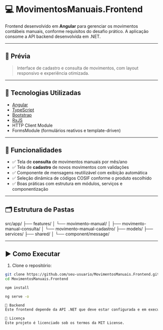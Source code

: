 # 💻 MovimentosManuais.Frontend

Frontend desenvolvido em **Angular** para gerenciar os movimentos contábeis manuais, conforme requisitos do desafio prático. A aplicação consome a API backend desenvolvida em .NET.

---

## 📸 Prévia

> Interface de cadastro e consulta de movimentos, com layout responsivo e experiência otimizada.

---

## 🧰 Tecnologias Utilizadas

- [Angular ](https://angular.io/)
- [TypeScript](https://www.typescriptlang.org/)
- [Bootstrap ](https://getbootstrap.com/)
- [RxJS](https://rxjs.dev/)
- HTTP Client Module
- FormsModule (formulários reativos e template-driven)

---

## 🎯 Funcionalidades

- ✅ Tela de **consulta** de movimentos manuais por mês/ano
- ✅ Tela de **cadastro** de novos movimentos com validações
- ✅ Componente de mensagens reutilizável com exibição automática
- ✅ Seleção dinâmica de códigos COSIF conforme o produto escolhido
- ✅ Boas práticas com estrutura em módulos, serviços e componentização

---

## 🗂️ Estrutura de Pastas

src/app/
├── features/
│ └── movimento-manual/
│ ├── movimento-manual-consulta/
│ └── movimento-manual-cadastro/
├── models/
├── services/
├── shared/
│ └── component/message/


---

## ▶️ Como Executar

1. Clone o repositório:

```bash
git clone https://github.com/seu-usuario/MovimentosManuais.Frontend.git
cd MovimentosManuais.Frontend

npm install

ng serve -o

🔗 Backend
Este frontend depende da API .NET que deve estar configurada e em execução.

📄 Licença
Este projeto é licenciado sob os termos da MIT License.
